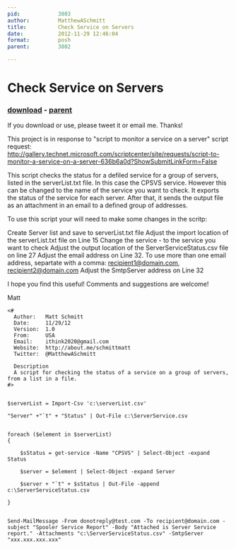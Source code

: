 ```yaml
---
pid:            3803
author:         MatthewASchmitt
title:          Check Service on Servers
date:           2012-11-29 12:46:04
format:         posh
parent:         3802

---
```


# Check Service on Servers

### [download](//scripts/3803.ps1) - [parent](//scripts/3802.md)

If you download or use, please tweet it or email me.  Thanks!

This project is in response to "script to monitor a service on a server" script request:  http://gallery.technet.microsoft.com/scriptcenter/site/requests/script-to-monitor-a-service-on-a-server-636b6a0d?ShowSubmitLinkForm=False

This script checks the status for a defiled service for a group of servers, listed in the serverList.txt file.  In this case the CPSVS service.  However this can be changed to the name of the service you want to check.  It exports the status of the service for each server.  After that, it sends the output file as an attachment in an email to a defined group of addresses.

 

To use this script your will need to make some changes in the scritp:

Create Server list and save to serverList.txt file
Adjust the import location of the serverList.txt file on Line 15 
Change the service - to the service you want to check
Adjust the output location of the ServerServiceStatus.csv file on line 27
Adjust the email address on Line 32.
To use more than one email address, separtate with a comma:
recipient1@domain.com, recipient2@domain.com
Adjust the SmtpServer address on Line 32
 

I hope you find this useful!  Comments and suggestions are welcome!

Matt

```posh
<#
  Author:   Matt Schmitt
  Date:     11/29/12 
  Version:  1.0 
  From:     USA 
  Email:    ithink2020@gmail.com 
  Website:  http://about.me/schmittmatt
  Twitter:  @MatthewASchmitt
  
  Description
  A script for checking the status of a service on a group of servers, from a list in a file.  
#>


$serverList = Import-Csv 'c:\serverList.csv'

"Server" +"`t" + "Status" | Out-File c:\ServerService.csv


foreach ($element in $serverList) 
{
    
    $sStatus = get-service -Name "CPSVS" | Select-Object -expand Status

    $server = $element | Select-Object -expand Server

    $server + "`t" + $sStatus | Out-File -append c:\ServerServiceStatus.csv

} 


Send-MailMessage -From donotreply@test.com -To recipient@domain.com -subject "Spooler Service Report" -Body "Attached is Server Service report." -Attachments "c:\ServerServiceStatus.csv" -SmtpServer "xxx.xxx.xxx.xxx"
```
